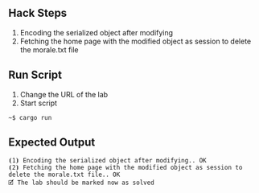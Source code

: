 ## Hack Steps

1. Encoding the serialized object after modifying
2. Fetching the home page with the modified object as session to delete the morale.txt file

## Run Script

1. Change the URL of the lab
2. Start script

```
~$ cargo run
```

## Expected Output

```
⦗1⦘ Encoding the serialized object after modifying.. OK
⦗2⦘ Fetching the home page with the modified object as session to delete the morale.txt file.. OK
🗹 The lab should be marked now as solved
```
